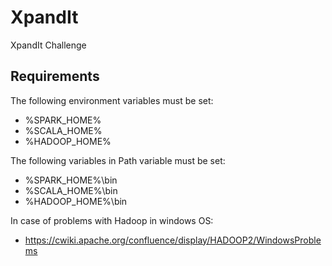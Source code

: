 # XpandIt
 XpandIt Challenge

## Requirements
 The following environment variables must be set:
 - %SPARK_HOME%
 - %SCALA_HOME%
 - %HADOOP_HOME%

The following variables in Path variable must be set:
 - %SPARK_HOME%\bin
 - %SCALA_HOME%\bin
 - %HADOOP_HOME%\bin

In case of problems with Hadoop in windows OS:
- https://cwiki.apache.org/confluence/display/HADOOP2/WindowsProblems
